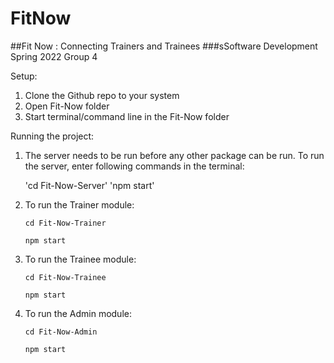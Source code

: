 # FitNow

##Fit Now : Connecting Trainers and Trainees
###sSoftware Development Spring 2022
Group 4

Setup:

1. Clone the Github repo to your system
2. Open Fit-Now folder
3. Start terminal/command line in the Fit-Now folder

Running the project:

1. The server needs to be run before any other package can be run. To run the server, enter following commands in the terminal:

   'cd Fit-Now-Server'
   'npm start'

2. To run the Trainer module:

   `cd Fit-Now-Trainer`

   `npm start`

3. To run the Trainee module:

   `cd Fit-Now-Trainee`

   `npm start`

4. To run the Admin module:

   `cd Fit-Now-Admin`

   `npm start`
